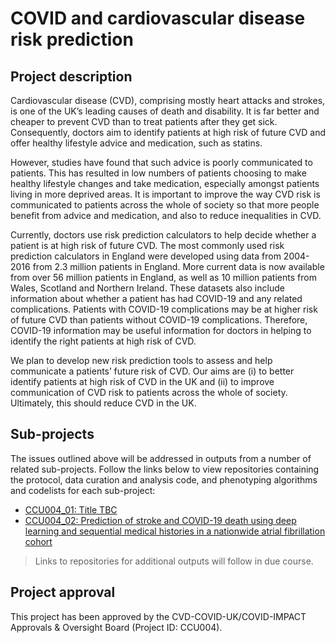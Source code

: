 # COVID and cardiovascular disease risk prediction

## Project description

Cardiovascular disease (CVD), comprising mostly heart attacks and strokes, is one of the UK’s leading causes of death and disability. It is far better and cheaper to prevent CVD than to treat patients after they get sick. Consequently, doctors aim to identify patients at high risk of future CVD and offer healthy lifestyle advice and medication, such as statins.

However, studies have found that such advice is poorly communicated to patients. This has resulted in low numbers of patients choosing to make healthy lifestyle changes and take medication, especially amongst patients living in more deprived areas. It is important to improve the way CVD risk is communicated to patients across the whole of society so that more people benefit from advice and medication, and also to reduce inequalities in CVD.

Currently, doctors use risk prediction calculators to help decide whether a patient is at high risk of future CVD. The most commonly used risk prediction calculators in England were developed using data from 2004-2016 from 2.3 million patients in England. More current data is now available from over 56 million patients in England, as well as 10 million patients from Wales, Scotland and Northern Ireland. These datasets also include information about whether a patient has had COVID-19 and any related complications. Patients with COVID-19 complications may be at higher risk of future CVD than patients without COVID-19 complications. Therefore, COVID-19 information may be useful information for doctors in helping to identify the right patients at high risk of CVD.

We plan to develop new risk prediction tools to assess and help communicate a patients’ future risk of CVD. Our aims are (i) to better identify patients at high risk of CVD in the UK and (ii) to improve communication of CVD risk to patients across the whole of society. Ultimately, this should reduce CVD in the UK.

## Sub-projects

The issues outlined above will be addressed in outputs from a number of related sub-projects.  Follow the links below to view repositories containing the protocol, data curation and analysis code, and phenotyping algorithms and codelists for each sub-project:

* [CCU004_01: Title TBC](https://github.com/BHFDSC/CCU004_01)
* [CCU004_02: Prediction of stroke and COVID-19 death using deep learning and sequential medical histories in a nationwide atrial fibrillation cohort](https://github.com/BHFDSC/CCU004_02)

> Links to repositories for additional outputs will follow in due course.

## Project approval

This project has been approved by the CVD-COVID-UK/COVID-IMPACT Approvals & Oversight Board (Project ID: CCU004).
